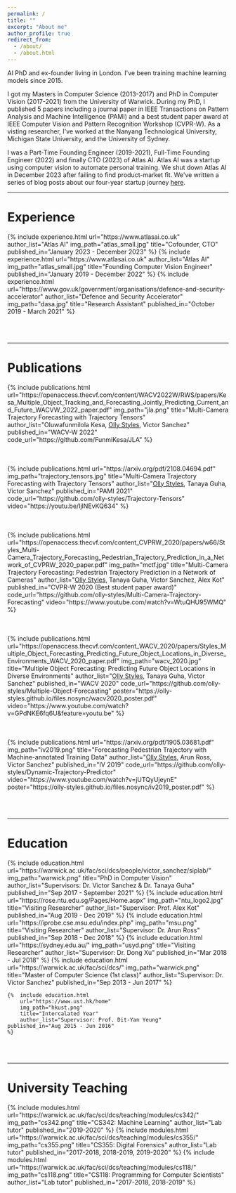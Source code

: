 ```yaml
---
permalink: /
title: ""
excerpt: "About me"
author_profile: true
redirect_from:
  - /about/
  - /about.html
---
```


AI PhD and ex-founder living in London. I've been training machine learning models since 2015. 

I got my Masters in Computer Science (2013-2017) and PhD in Computer Vision (2017-2021) from the University of Warwick. During my PhD, I published 5 papers including a journal paper in IEEE Transactions on Pattern Analysis and Machine Intelligence (PAMI) and a best student paper award at IEEE Computer Vision and Pattern Recognition Workshop (CVPR-W). As a visting researcher, I've worked at the Nanyang Technological University, Michigan State University, and the University of Sydney.

I was a Part-Time Founding Engineer (2019-2021), Full-Time Founding Engineer (2022) and finally CTO (2023) of Atlas AI. Atlas AI was a startup using computer vision to automate personal training. We shut down Atlas AI in December 2023 after failing to find product-market fit. We've written a series of blog posts about our four-year startup journey [here](https://artanis.substack.com/p/atlas-ai-part-1-everyones-got-a-gantt).

---

Experience
======
<table style="border: none">  
	{%  include experience.html
		url="https://www.atlasai.co.uk"
        author_list="Atlas AI"
		img_path="atlas_small.jpg"
		title="Cofounder, CTO"
    published_in="January 2023 - December 2023"
	%}
	{%  include experience.html
		url="https://www.atlasai.co.uk"
        author_list="Atlas AI"
		img_path="atlas_small.jpg"
		title="Founding Computer Vision Engineer"
    published_in="January 2019 - December 2022"
	%}
	{%  include experience.html
		url="https://www.gov.uk/government/organisations/defence-and-security-accelerator"
        author_list="Defence and Security Accelerator"
		img_path="dasa.jpg"
		title="Research Assistant"
    published_in="October 2019 - March 2021"
	%}
</table><br>

---

Publications
======
<table style="border: none">  
	{%  include publications.html
        url="https://openaccess.thecvf.com/content/WACV2022W/RWS/papers/Kesa_Multiple_Object_Tracking_and_Forecasting_Jointly_Predicting_Current_and_Future_WACVW_2022_paper.pdf"
		img_path="jla.png"
		title="Multi-Camera Trajectory Forecasting with Trajectory Tensors"
		author_list="Oluwafunmilola Kesa, <u>Olly Styles</u>, Victor Sanchez"
		published_in="WACV-W 2022"
        code_url="https://github.com/FunmiKesa/JLA"
	%}
</table><br>
<table style="border: none">  
	{%  include publications.html
        url="https://arxiv.org/pdf/2108.04694.pdf"
		img_path="trajectory_tensors.jpg"
		title="Multi-Camera Trajectory Forecasting with Trajectory Tensors"
		author_list="<u>Olly Styles</u>, Tanaya Guha, Victor Sanchez"
		published_in="PAMI 2021"
        code_url="https://github.com/olly-styles/Trajectory-Tensors"
        video="https://youtu.be/IjlNEvKQ634"
	%}
</table><br>

<table style="border: none">  
	{%  include publications.html
        url="https://openaccess.thecvf.com/content_CVPRW_2020/papers/w66/Styles_Multi-Camera_Trajectory_Forecasting_Pedestrian_Trajectory_Prediction_in_a_Network_of_CVPRW_2020_paper.pdf"
		img_path="mctf.jpg"
		title="Multi-Camera Trajectory Forecasting: Pedestrian Trajectory Prediction in a Network of Cameras"
		author_list="<u>Olly Styles</u>, Tanaya Guha, Victor Sanchez, Alex Kot"
		published_in="CVPR-W 2020 (Best student paper award)"
        code_url="https://github.com/olly-styles/Multi-Camera-Trajectory-Forecasting"
        video="https://www.youtube.com/watch?v=WtuQHU95WMQ"
	%}
</table><br>

<table style="border: none">  
	{%  include publications.html
        url="https://openaccess.thecvf.com/content_WACV_2020/papers/Styles_Multiple_Object_Forecasting_Predicting_Future_Object_Locations_in_Diverse_Environments_WACV_2020_paper.pdf"
		img_path="wacv_2020.jpg"
		title="Multiple Object Forecasting: Predicting Future Object Locations in Diverse Environments"
		author_list="<u>Olly Styles</u>, Tanaya Guha, Victor Sanchez"
		published_in="WACV 2020"
        code_url="https://github.com/olly-styles/Multiple-Object-Forecasting"
        poster="https://olly-styles.github.io/files.nosync/wacv2020_poster.pdf"
        video="https://www.youtube.com/watch?v=GPdNKE6fq6U&feature=youtu.be"
	%}
</table><br>

<table style="border: none">  
	{%  include publications.html
		url="https://arxiv.org/pdf/1905.03681.pdf"
		img_path="iv2019.png"
		title="Forecasting Pedestrian Trajectory with Machine-annotated Training Data"
		author_list="<u>Olly Styles</u>, Arun Ross, Victor Sanchez"
		published_in="IV 2019"
    code_url="https://github.com/olly-styles/Dynamic-Trajectory-Predictor"
    video="https://www.youtube.com/watch?v=jUTQyUjeynE"
    poster="https://olly-styles.github.io/files.nosync/iv2019_poster.pdf"
	%}
</table><br>

---

Education
======
<table style="border: none">  
	{%  include education.html
		url="https://warwick.ac.uk/fac/sci/dcs/people/victor_sanchez/siplab/"
		img_path="warwick.png"
		title="PhD in Computer Vision"
		author_list="Supervisors: Dr. Victor Sanchez & Dr. Tanaya Guha"
    published_in="Sep 2017 - September 2021"
	%}
	{%  include education.html
		url="https://rose.ntu.edu.sg/Pages/Home.aspx"
		img_path="ntu_logo2.jpg"
		title="Visiting Researcher"
		author_list="Supervisor: Prof. Alex Kot"
    published_in="Aug 2019 - Dec 2019"
	%}
	{%  include education.html
		url="https://iprobe.cse.msu.edu/index.php"
		img_path="msu.png"
		title="Visiting Researcher"
		author_list="Supervisor: Dr. Arun Ross"
    published_in="Sep 2018 - Dec 2018"
	%}
	{%  include education.html
		url="https://sydney.edu.au/"
		img_path="usyd.png"
		title="Visiting Researcher"
		author_list="Supervisor: Dr. Dong Xu"
    published_in="Mar 2018 - Jul 2018"
	%}
	{%  include education.html
		url="https://warwick.ac.uk/fac/sci/dcs/"
		img_path="warwick.png"
		title="Master of Computer Science (1st class)"
		author_list="Supervisor: Dr. Victor Sanchez"
    published_in="Sep 2013 - Jun 2017"
	%}

	{%  include education.html
		url="https://www.ust.hk/home"
		img_path="hkust.png"
		title="Intercalated Year"
		author_list="Supervisor: Prof. Dit-Yan Yeung"
    published_in="Aug 2015 - Jun 2016"
	%}
</table><br>

---

University Teaching
======
<table style="border: none">  
	{%  include modules.html
		url="https://warwick.ac.uk/fac/sci/dcs/teaching/modules/cs342/"
		img_path="cs342.png"
		title="CS342: Machine Learning"
		author_list="Lab tutor"
    published_in="2019-2020"
	%}
	{%  include modules.html
		url="https://warwick.ac.uk/fac/sci/dcs/teaching/modules/cs355/"
		img_path="cs355.png"
		title="CS355: Digital Forensics"
		author_list="Lab tutor"
    published_in="2017-2018, 2018-2019, 2019-2020"
	%}
	{%  include modules.html
		url="https://warwick.ac.uk/fac/sci/dcs/teaching/modules/cs118/"
		img_path="cs118.png"
		title="CS118: Programming for Computer Scientists"
		author_list="Lab tutor"
    published_in="2017-2018, 2018-2019"
	%}

</table>
